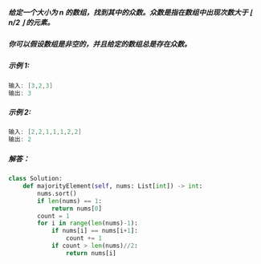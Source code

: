##### 给定一个大小为 n 的数组，找到其中的众数。众数是指在数组中出现次数大于 ⌊ n/2 ⌋ 的元素。  
##### 你可以假设数组是非空的，并且给定的数组总是存在众数。  
##### 示例 1:
```c
输入: [3,2,3]
输出: 3
```
##### 示例 2:
```c
输入: [2,2,1,1,1,2,2]
输出: 2
```

##### 解答：
```python
class Solution:
    def majorityElement(self, nums: List[int]) -> int:
        nums.sort()
        if len(nums) == 1:
            return nums[0]
        count = 1
        for i in range(len(nums)-1):
            if nums[i] == nums[i+1]:
                count += 1
            if count > len(nums)//2:
                return nums[i]
```        
